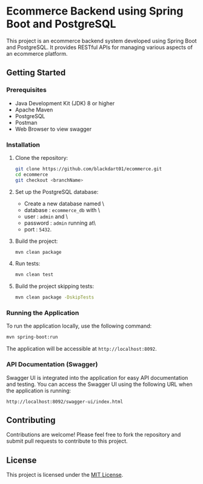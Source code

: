 # Ecommerce Backend using Spring Boot and PostgreSQL

This project is an ecommerce backend system developed using Spring Boot and PostgreSQL. It provides RESTful APIs for managing various aspects of an ecommerce platform.

## Getting Started

### Prerequisites
- Java Development Kit (JDK) 8 or higher
- Apache Maven
- PostgreSQL
- Postman
- Web Browser to view swagger

### Installation
1. Clone the repository:
    ```bash
    git clone https://github.com/blackdart01/ecommerce.git
    cd ecommerce
    git checkout <branchName>
    ```

2. Set up the PostgreSQL database:
    - Create a new database named \
    - database : `ecommerce_db` with \
    - user : `admin` and \
    - password : `admin` running at\
    - port : `5432`.

3. Build the project:
    ```bash
    mvn clean package
    ```

4. Run tests:
    ```bash
    mvn clean test
    ```

5. Build the project skipping tests:
    ```bash
    mvn clean package -DskipTests
    ```

### Running the Application
To run the application locally, use the following command:
```bash
mvn spring-boot:run
```

The application will be accessible at `http://localhost:8092`.

### API Documentation (Swagger)
Swagger UI is integrated into the application for easy API documentation and testing.
You can access the Swagger UI using the following URL when the application is running:
```
http://localhost:8092/swagger-ui/index.html
```

## Contributing
Contributions are welcome! Please feel free to fork the repository and submit pull requests to contribute to this project.

## License
This project is licensed under the [MIT License](LICENSE).
